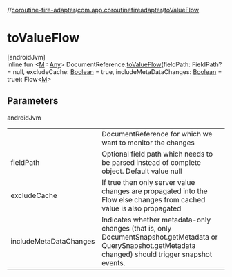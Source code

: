 //[coroutine-fire-adapter](../../index.md)/[com.app.coroutinefireadapter](index.md)/[toValueFlow](to-value-flow.md)

# toValueFlow

[androidJvm]\
inline fun <[M](to-value-flow.md) : [Any](https://kotlinlang.org/api/latest/jvm/stdlib/kotlin/-any/index.html)> DocumentReference.[toValueFlow](to-value-flow.md)(fieldPath: FieldPath? = null, excludeCache: [Boolean](https://kotlinlang.org/api/latest/jvm/stdlib/kotlin/-boolean/index.html) = true, includeMetaDataChanges: [Boolean](https://kotlinlang.org/api/latest/jvm/stdlib/kotlin/-boolean/index.html) = true): Flow<[M](to-value-flow.md)>

## Parameters

androidJvm

| | |
|---|---|
| <receiver> | DocumentReference for which we want to monitor the changes |
| fieldPath | Optional field path which needs to be parsed instead of complete object. Default value null |
| excludeCache | If true then only server value changes are propagated into the Flow else changes from cached value is also propagated |
| includeMetaDataChanges | Indicates whether metadata-only changes (that is, only DocumentSnapshot.getMetadata or QuerySnapshot.getMetadata changed) should trigger snapshot events. |
